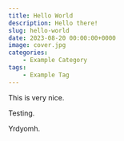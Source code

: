 ```yaml
---
title: Hello World
description: Hello there! 
slug: hello-world
date: 2023-08-20 00:00:00+0000
image: cover.jpg
categories:
    - Example Category
tags:
    - Example Tag
---
```


This is very nice.

Testing.

Yrdyomh.

